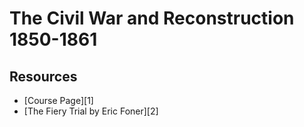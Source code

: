 # The Civil War and Reconstruction 1850-1861

Resources
---

- [Course Page][1]
- [The Fiery Trial by Eric Foner][2]

<!-- Links -->


